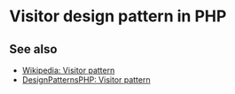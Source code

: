 # Visitor design pattern in PHP

## See also

* [Wikipedia: Visitor pattern](https://en.wikipedia.org/wiki/Visitor_pattern)
* [DesignPatternsPHP: Visitor pattern](http://designpatternsphp.readthedocs.io/en/latest/Behavioral/Visitor/README.html)
